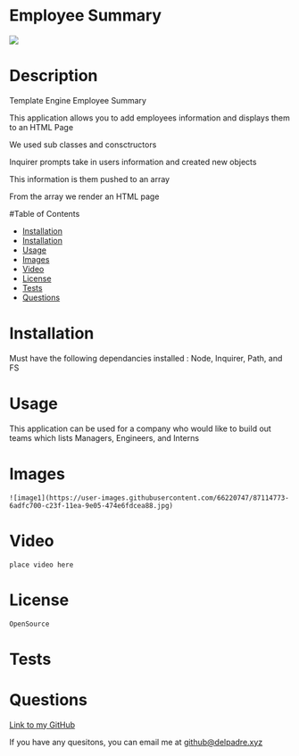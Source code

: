 

  # Employee Summary

  ![](https://img.shields.io/badge/License-OpenSource-brightgreen)


  # Description
  Template Engine Employee Summary 
  
  This application allows you to add employees information and displays them to an HTML Page

  We used sub classes and consctructors

  Inquirer prompts take in users information and created new objects

  This information is them pushed to an array

  From the array we render an HTML page


  #Table of Contents
  * [Installation](#installation)
  * [Installation](#installation)
  * [Usage](#usage)
  * [Images](#images)
  * [Video](#video)
  * [License](#license)
  * [Tests](#tests)
  * [Questions](#questions)
  
  # Installation

  Must have the following dependancies installed : Node, Inquirer, Path, and FS

  
  # Usage

  This application can be used for a company who would like to build out teams which lists Managers, Engineers, and Interns

  # Images
    ![image1](https://user-images.githubusercontent.com/66220747/87114773-6adfc700-c23f-11ea-9e05-474e6fdcea88.jpg)
  
  # Video
    place video here
  

  # License
    OpenSource
  
  # Tests

  

  
  # Questions

  

  [Link to my GitHub](https://github.com/whiterice2020)

  If you have any quesitons, you can email me at github@delpadre.xyz

